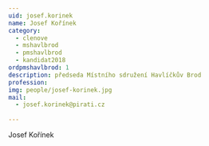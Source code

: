 ```yaml
---
uid: josef.korinek
name: Josef Kořínek
category:
  - clenove
  - mshavlbrod
  - pmshavlbrod
  - kandidat2018
ordpmshavlbrod: 1
description: předseda Místního sdružení Havlíčkův Brod
profession: 
img: people/josef-korinek.jpg
mail:
  - josef.korinek@pirati.cz
  
---
```


Josef Kořínek
